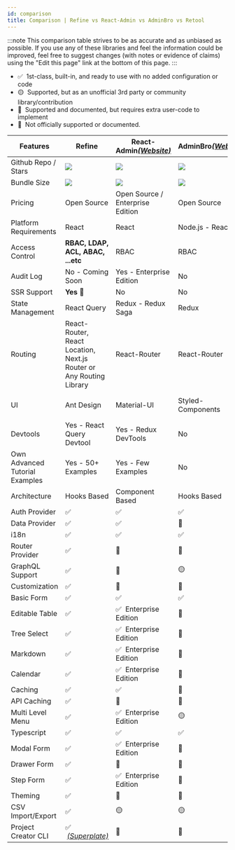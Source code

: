 ```yaml
---
id: comparison
title: Comparison | Refine vs React-Admin vs AdminBro vs Retool
---
```


:::note
This comparison table strives to be as accurate and as unbiased as possible. If you use any of these libraries and feel the information could be improved, feel free to suggest changes (with notes or evidence of claims) using the "Edit this page" link at the bottom of this page.
:::

-   ✅ &nbsp;1st-class, built-in, and ready to use with no added configuration or code
-   🟡 &nbsp;Supported, but as an unofficial 3rd party or community library/contribution
-   🔶 &nbsp;Supported and documented, but requires extra user-code to implement
-   🛑 &nbsp;Not officially supported or documented.

| Features                       | Refine                                                              | React-Admin[_(Website)_][react-admin]    | AdminBro[_(Website)_][adminjs]   | Retool [_(Website)_][retool]    |
| ------------------------------ | ------------------------------------------------------------------- | ---------------------------------------- | -------------------------------- | ------------------------------- |
| Github Repo / Stars            | [![][stars-refine]][gh-refine]                                      | [![][stars-react-admin]][gh-react-admin] | [![][stars-adminjs]][gh-adminjs] | -                               |
| Bundle Size                    | [![][bp-refine]][bpl-refine]                                        | [![][bp-react-admin]][bpl-react-admin]   | [![][bp-adminjs]][bpl-adminjs]   | -                               |
| Pricing                        | Open Source                                                         | Open Source / Enterprise Edition         | Open Source                      | [_Pricing_][retool-pricing]     |
| Platform Requirements          | React                                                               | React                                    | Node.js - React                  | Cloud - Self Host               |
| Access Control                 | **RBAC, LDAP, ACL, ABAC, ...etc**                                   | RBAC                                     | RBAC                             | RBAC                            |
| Audit Log                      | No - Coming Soon                                                    | Yes - Enterprise Edition                 | No                               | Yes                             |
| SSR Support                    | **Yes** 🚀                                                          | No                                       | No                               | No                              |
| State Management               | React Query                                                         | Redux - Redux Saga                       | Redux                            | -                               |
| Routing                        | React-Router, React Location, Next.js Router or Any Routing Library | React-Router                             | React-Router                     | -                               |
| UI                             | Ant Design                                                          | Material-UI                              | Styled-Components                | Own Design Model(drag-and-drop) |
| Devtools                       | Yes - React Query Devtool                                           | Yes - Redux DevTools                     | No                               | No                              |
| Own Advanced Tutorial Examples | Yes - 50+ Examples                                                  | Yes - Few Examples                       | No                               | No                              |
| Architecture                   | Hooks Based                                                         | Component Based                          | Hooks Based                      | -                               |
| Auth Provider                  | ✅                                                                  | ✅                                       | ✅                               | ✅                              |
| Data Provider                  | ✅                                                                  | ✅                                       | 🔶                               | ✅                              |
| i18n                           | ✅                                                                  | ✅                                       | ✅                               | -                               |
| Router Provider                | ✅                                                                  | 🛑                                       | 🛑                               | -                               |
| GraphQL Support                | ✅                                                                  | 🔶                                       | 🟡                               | ✅                              |
| Customization                  | ✅                                                                  | 🔶                                       | 🔶                               | 🛑                              |
| Basic Form                     | ✅                                                                  | ✅                                       | ✅                               | ✅                              |
| Editable Table                 | ✅                                                                  | ✅ &nbsp;Enterprise Edition              | 🛑                               | ✅                              |
| Tree Select                    | ✅                                                                  | ✅ &nbsp;Enterprise Edition              | 🛑                               | 🛑                              |
| Markdown                       | ✅                                                                  | ✅ &nbsp;Enterprise Edition              | 🛑                               | ✅                              |
| Calendar                       | ✅                                                                  | ✅ &nbsp;Enterprise Edition              | 🛑                               | ✅                              |
| Caching                        | ✅                                                                  | ✅                                       | 🛑                               | 🛑                              |
| API Caching                    | ✅                                                                  | 🛑                                       | 🛑                               | 🛑                              |
| Multi Level Menu               | ✅                                                                  | ✅ &nbsp;Enterprise Edition              | 🟡                               | ✅                              |
| Typescript                     | ✅                                                                  | ✅                                       | ✅                               | -                               |
| Modal Form                     | ✅                                                                  | ✅ &nbsp;Enterprise Edition              | 🛑                               | ✅                              |
| Drawer Form                    | ✅                                                                  | 🔶                                       | 🛑                               | 🛑                              |
| Step Form                      | ✅                                                                  | ✅ &nbsp;Enterprise Edition              | 🛑                               | 🛑                              |
| Theming                        | ✅                                                                  | 🔶                                       | 🔶                               | ✅                              |
| CSV Import/Export              | ✅                                                                  | 🟡                                       | 🟡                               | ✅                              |
| Project Creator CLI            | ✅ &nbsp;[_(Superplate)_][pankod-superplate]                        | 🛑                                       | 🛑                               | 🛑                              |

<!-- -->

[stars-refine]: https://img.shields.io/github/stars/pankod/refine?label=%F0%9F%8C%9F
[gh-refine]: https://github.com/pankod/refine
[bpl-refine]: https://bundlephobia.com/result?p=@pankod/refine
[bp-refine]: https://badgen.net/bundlephobia/minzip/@pankod/refine?label=💾
[pankod-superplate]: https://pankod.github.io/superplate/

<!-- -->

<!-- -->

[react-admin]: https://marmelab.com/react-admin/
[stars-react-admin]: https://img.shields.io/github/stars/marmelab/react-admin?label=%F0%9F%8C%9F
[gh-react-admin]: https://github.com/marmelab/react-admin
[bpl-react-admin]: https://bundlephobia.com/result?p=react-admin
[bp-react-admin]: https://badgen.net/bundlephobia/minzip/react-admin?label=💾

<!-- -->

<!-- -->

[adminjs]: https://adminbro.com/index.html
[stars-adminjs]: https://img.shields.io/github/stars/SoftwareBrothers/adminjs?label=%F0%9F%8C%9F
[gh-adminjs]: https://github.com/SoftwareBrothers/adminjs
[bpl-adminjs]: https://bundlephobia.com/result?p=admin-bro
[bp-adminjs]: https://badgen.net/bundlephobia/minzip/admin-bro?label=💾

<!-- -->

<!-- -->

[retool]: https://retool.com/
[retool-pricing]: https://retool.com/pricing/

<!-- -->

<!-- | Realtime | Yes with two mode Immediately and Controlled | Yes - just Immediately(Enterprise Edition) | No | No | -->
